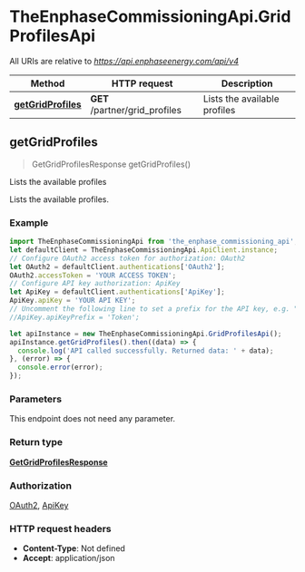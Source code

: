 # TheEnphaseCommissioningApi.GridProfilesApi

All URIs are relative to *https://api.enphaseenergy.com/api/v4*

Method | HTTP request | Description
------------- | ------------- | -------------
[**getGridProfiles**](GridProfilesApi.md#getGridProfiles) | **GET** /partner/grid_profiles | Lists the available profiles



## getGridProfiles

> GetGridProfilesResponse getGridProfiles()

Lists the available profiles

Lists the available profiles.

### Example

```javascript
import TheEnphaseCommissioningApi from 'the_enphase_commissioning_api';
let defaultClient = TheEnphaseCommissioningApi.ApiClient.instance;
// Configure OAuth2 access token for authorization: OAuth2
let OAuth2 = defaultClient.authentications['OAuth2'];
OAuth2.accessToken = 'YOUR ACCESS TOKEN';
// Configure API key authorization: ApiKey
let ApiKey = defaultClient.authentications['ApiKey'];
ApiKey.apiKey = 'YOUR API KEY';
// Uncomment the following line to set a prefix for the API key, e.g. "Token" (defaults to null)
//ApiKey.apiKeyPrefix = 'Token';

let apiInstance = new TheEnphaseCommissioningApi.GridProfilesApi();
apiInstance.getGridProfiles().then((data) => {
  console.log('API called successfully. Returned data: ' + data);
}, (error) => {
  console.error(error);
});

```

### Parameters

This endpoint does not need any parameter.

### Return type

[**GetGridProfilesResponse**](GetGridProfilesResponse.md)

### Authorization

[OAuth2](../README.md#OAuth2), [ApiKey](../README.md#ApiKey)

### HTTP request headers

- **Content-Type**: Not defined
- **Accept**: application/json

